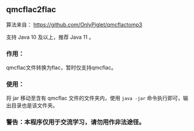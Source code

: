 ## qmcflac2flac
算法来自： https://github.com/OnlyPiglet/qmcflactomp3

支持 Java 10 及以上，推荐 Java 11 。

### 作用：
qmcflac文件转换为flac，暂时仅支持qmcflac。

### 使用：
将 jar 移动至含有 qmcflac 文件的文件夹内，使用 `java -jar` 命令执行即可，输出目录也是该文件夹。

### 警告：本程序仅用于交流学习，请勿用作非法途径。

